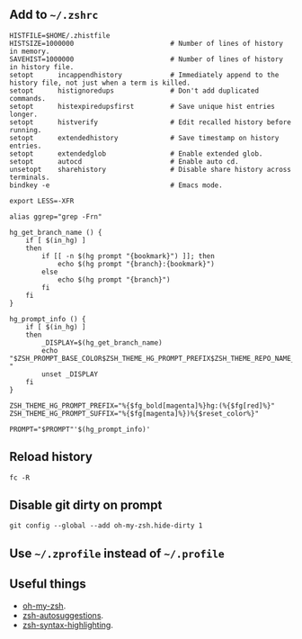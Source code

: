 ## Add to `~/.zshrc`

```shell
HISTFILE=$HOME/.zhistfile
HISTSIZE=1000000                        # Number of lines of history in memory.
SAVEHIST=1000000                        # Number of lines of history in history file.
setopt      incappendhistory            # Immediately append to the history file, not just when a term is killed.
setopt      histignoredups              # Don't add duplicated commands.
setopt      histexpiredupsfirst         # Save unique hist entries longer.
setopt      histverify                  # Edit recalled history before running.
setopt      extendedhistory             # Save timestamp on history entries.
setopt      extendedglob				# Enable extended glob.
setopt      autocd                      # Enable auto cd.
unsetopt    sharehistory                # Disable share history across terminals.
bindkey -e                              # Emacs mode.

export LESS=-XFR

alias ggrep="grep -Frn"

hg_get_branch_name () {
    if [ $(in_hg) ]
    then
        if [[ -n $(hg prompt "{bookmark}") ]]; then
            echo $(hg prompt "{branch}:{bookmark}")
        else
            echo $(hg prompt "{branch}")
        fi
    fi
}

hg_prompt_info () {
    if [ $(in_hg) ]
    then
        _DISPLAY=$(hg_get_branch_name) 
        echo "$ZSH_PROMPT_BASE_COLOR$ZSH_THEME_HG_PROMPT_PREFIX$ZSH_THEME_REPO_NAME_COLOR$_DISPLAY$ZSH_PROMPT_BASE_COLOR$ZSH_PROMPT_BASE_COLOR$ZSH_THEME_HG_PROMPT_SUFFIX$ZSH_PROMPT_BASE_COLOR "
        unset _DISPLAY
    fi
}

ZSH_THEME_HG_PROMPT_PREFIX="%{$fg_bold[magenta]%}hg:(%{$fg[red]%}"
ZSH_THEME_HG_PROMPT_SUFFIX="%{$fg[magenta]%})%{$reset_color%}"

PROMPT="$PROMPT"'$(hg_prompt_info)'
```

## Reload history

```shell
fc -R
```

## Disable git dirty on prompt

```shel
git config --global --add oh-my-zsh.hide-dirty 1
```

## Use `~/.zprofile` instead of `~/.profile`

## Useful things

- [oh-my-zsh](https://github.com/robbyrussell/oh-my-zsh).
- [zsh-autosuggestions](https://github.com/zsh-users/zsh-autosuggestions/blob/master/INSTALL.md).
- [zsh-syntax-highlighting](https://github.com/zsh-users/zsh-syntax-highlighting/blob/master/INSTALL.md).
